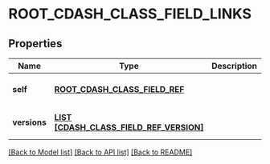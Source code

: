 # ROOT_CDASH_CLASS_FIELD_LINKS

## Properties
Name | Type | Description | Notes
------------ | ------------- | ------------- | -------------
**self** | [**ROOT_CDASH_CLASS_FIELD_REF**](RootCdashClassFieldRef.md) |  | [optional] [default to null]
**versions** | [**LIST [CDASH_CLASS_FIELD_REF_VERSION]**](CdashClassFieldRefVersion.md) |  | [optional] [default to null]

[[Back to Model list]](../README.md#documentation-for-models) [[Back to API list]](../README.md#documentation-for-api-endpoints) [[Back to README]](../README.md)


